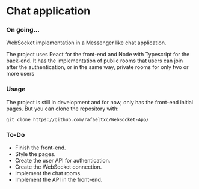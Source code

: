 # Chat application

### On going...

WebSocket implementation in a Messenger like chat application.

The project uses React for the front-end and Node with Typescript for the back-end.
It has the implementation of public rooms that users can join after the authentication, or in the same way, private rooms for only two or more users

### Usage
The project is still in development and for now, only has the front-end initial pages. But you can clone the repository with:
```console
git clone https://github.com/rafaeltxc/WebSocket-App/
```

### To-Do
 - Finish the front-end.
 - Style the pages.
 - Create the user API for authentication.
 - Create the WebSocket connection.
 - Implement the chat rooms.
 - Implement the API in the front-end.
 
